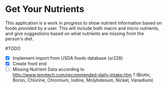 # Get Your Nutrients

This application is a work in progress to show nutrient information based on foods provided by a user.
This will include both macro and micro nutrients, and give suggestions based on what nutrients are missing
from the person's diet.

#TODO
- [x] Implement import from USDA foods database (sr228)
- [x] Create front end
- [ ] Missing Nutrient Data according to http://www.lenntech.com/recommended-daily-intake.htm ? 
      (Biotin, Boron, Chlorine, Chromium, Iodine, Molybdenum, Nickel, Vanadium) 
